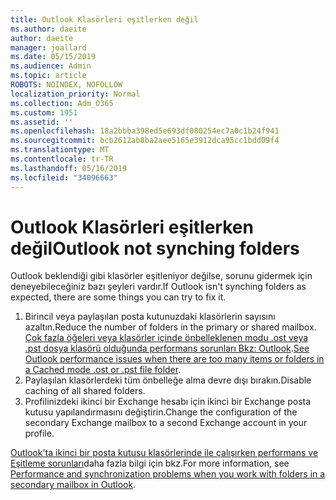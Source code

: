 ```yaml
---
title: Outlook Klasörleri eşitlerken değil
ms.author: daeite
author: daeite
manager: joallard
ms.date: 05/15/2019
ms.audience: Admin
ms.topic: article
ROBOTS: NOINDEX, NOFOLLOW
localization_priority: Normal
ms.collection: Adm_O365
ms.custom: 1951
ms.assetid: ''
ms.openlocfilehash: 18a2bbba398ed5e693df080254ec7a0c1b24f941
ms.sourcegitcommit: bcb2612ab8ba2aee5165e3912dca95cc1bdd09f4
ms.translationtype: MT
ms.contentlocale: tr-TR
ms.lasthandoff: 05/16/2019
ms.locfileid: "34096663"
---
```

# <a name="outlook-not-synching-folders"></a><span data-ttu-id="92fa4-102">Outlook Klasörleri eşitlerken değil</span><span class="sxs-lookup"><span data-stu-id="92fa4-102">Outlook not synching folders</span></span>

<span data-ttu-id="92fa4-103">Outlook beklendiği gibi klasörler eşitleniyor değilse, sorunu gidermek için deneyebileceğiniz bazı şeyleri vardır.</span><span class="sxs-lookup"><span data-stu-id="92fa4-103">If Outlook isn't synching folders as expected, there are some things you can try to fix it.</span></span>

1. <span data-ttu-id="92fa4-104">Birincil veya paylaşılan posta kutunuzdaki klasörlerin sayısını azaltın.</span><span class="sxs-lookup"><span data-stu-id="92fa4-104">Reduce the number of folders in the primary or shared mailbox.</span></span> <span data-ttu-id="92fa4-105">[Çok fazla öğeleri veya klasörler içinde önbelleklenen modu .ost veya .pst dosya klasörü olduğunda performans sorunları Bkz: Outlook](https://support.microsoft.com/help/2768656).</span><span class="sxs-lookup"><span data-stu-id="92fa4-105">[See Outlook performance issues when there are too many items or folders in a Cached mode .ost or .pst file folder](https://support.microsoft.com/help/2768656).</span></span>
2. <span data-ttu-id="92fa4-106">Paylaşılan klasörlerdeki tüm önbelleğe alma devre dışı bırakın.</span><span class="sxs-lookup"><span data-stu-id="92fa4-106">Disable caching of all shared folders.</span></span>
3. <span data-ttu-id="92fa4-107">Profilinizdeki ikinci bir Exchange hesabı için ikinci bir Exchange posta kutusu yapılandırmasını değiştirin.</span><span class="sxs-lookup"><span data-stu-id="92fa4-107">Change the configuration of the secondary Exchange mailbox to a second Exchange account in your profile.</span></span>
 
<span data-ttu-id="92fa4-108">[Outlook'ta ikinci bir posta kutusu klasörlerinde ile çalışırken performans ve Eşitleme sorunları](https://support.microsoft.com/help/3115602)daha fazla bilgi için bkz.</span><span class="sxs-lookup"><span data-stu-id="92fa4-108">For more information, see [Performance and synchronization problems when you work with folders in a secondary mailbox in Outlook](https://support.microsoft.com/help/3115602).</span></span>